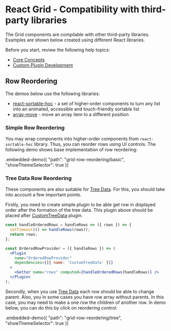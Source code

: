 # React Grid - Compatibility with third-party libraries

The Grid components are compilable with other third-party libraries. Examples are shown below created using different React libraries.

Before you start, review the following help topics:

- [Core Concepts](../../../core/docs/guides/fundamentals.md)
- [Custom Plugin Development](./custom-plugin-development.md)

## Row Reordering

The demos below use the following libraries:
- [react-sortable-hoc](https://www.npmjs.com/package/react-sortable-hoc) - a set of higher-order components to turn any list into an animated, accessible and touch-friendly sortable list
- [array-move](https://www.npmjs.com/package/array-move) - move an array item to a different position

### Simple Row Reordering

You may wrap components into higher-order components from `react-sortable-hoc` library. Thus, you can reorder rows using UI controls. The following demo shows base implementation of row reordering:

.embedded-demo({ "path": "grid-row-reordering/basic", "showThemeSelector": true })

### Tree Data Row Reordering

These components are also suitable for [Tree Data](./tree-data.md). For this, you should take into account a few important points.

Firstly, you need to create simple plugin to be able get row in displayed order after the formation of the tree data. This plugin above should be placed after [CustomTreeData](../reference/custom-tree-data.md) plugin.

```jsx
const handleOrderedRows = handleRows => ({ rows }) => {
  setTimeout(() => handleRows(rows));
  return rows;
};

const OrderedRowProvider = ({ handleRows }) => (
  <Plugin
    name="OrderedRowProvider"
    dependencies={[{ name: 'CustomTreeData' }]}
  >
    <Getter name="rows" computed={handleOrderedRows(handleRows)} />
  </Plugin>
);
```

Secondly, when you use [Tree Data](./tree-data.md) each row should be able to change parent. Also, you in some cases you have row array without parents. In this case, you may need to make a one row the children of another row. In demo below, you can do this by click on reordering control:

.embedded-demo({ "path": "grid-row-reordering/tree", "showThemeSelector": true })
